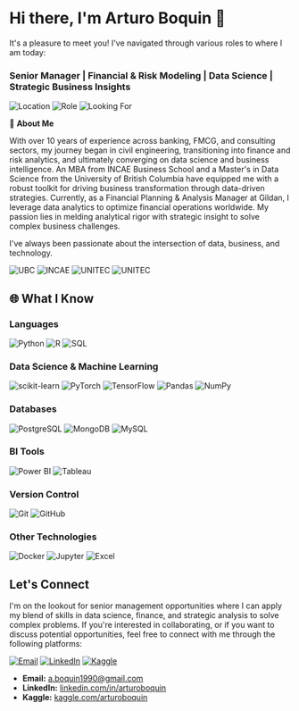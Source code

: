 # Hi there, I'm Arturo Boquin 👋

It's a pleasure to meet you!
I've navigated through various roles to where I am today:
### Senior Manager | Financial & Risk Modeling | Data Science | Strategic Business Insights
![Location](https://img.shields.io/badge/Location-Vancouver%2C%20BC-blue)
![Role](https://img.shields.io/badge/Role-UBC%20Student-lightgrey)
![Looking For](https://img.shields.io/badge/Looking%20For-Senior%20Management%20Role-green)


🚀 **About Me**

With over 10 years of experience across banking, FMCG, and consulting sectors, my journey began in civil engineering, transitioning into finance and risk analytics, and ultimately converging on data science and business intelligence. An MBA from INCAE Business School and a Master's in Data Science from the University of British Columbia have equipped me with a robust toolkit for driving business transformation through data-driven strategies. Currently, as a Financial Planning & Analysis Manager at Gildan, I leverage data analytics to optimize financial operations worldwide. My passion lies in melding analytical rigor with strategic insight to solve complex business challenges.

I've always been passionate about the intersection of data, business, and technology.

![UBC](https://img.shields.io/badge/UBC-Master's%20in%20Data%20Science-brightgreen)
![INCAE](https://img.shields.io/badge/INCAE-MBA-blue)
![UNITEC](https://img.shields.io/badge/UNITEC-Master's%20in%20Project%20Management-lightgrey)
![UNITEC](https://img.shields.io/badge/UNITEC-Civil%20Engineering-lightgrey)

## 🌐 What I Know

### Languages
![Python](https://img.shields.io/badge/Python-3776AB?style=for-the-badge&logo=python&logoColor=white)
![R](https://img.shields.io/badge/R-276DC3?style=for-the-badge&logo=r&logoColor=white)
![SQL](https://img.shields.io/badge/SQL-4479A1?style=for-the-badge&logo=amazon-dynamodb&logoColor=white)

### Data Science & Machine Learning
![scikit-learn](https://img.shields.io/badge/scikit--learn-F7931E?style=for-the-badge&logo=scikit-learn&logoColor=white)
![PyTorch](https://img.shields.io/badge/PyTorch-EE4C2C?style=for-the-badge&logo=PyTorch&logoColor=white)
![TensorFlow](https://img.shields.io/badge/TensorFlow-FF6F00?style=for-the-badge&logo=TensorFlow&logoColor=white)
![Pandas](https://img.shields.io/badge/Pandas-150458?style=for-the-badge&logo=pandas&logoColor=white)
![NumPy](https://img.shields.io/badge/NumPy-013243?style=for-the-badge&logo=numpy&logoColor=white)

### Databases
![PostgreSQL](https://img.shields.io/badge/PostgreSQL-316192?style=for-the-badge&logo=postgresql&logoColor=white)
![MongoDB](https://img.shields.io/badge/MongoDB-47A248?style=for-the-badge&logo=mongodb&logoColor=white)
![MySQL](https://img.shields.io/badge/MySQL-4479A1?style=for-the-badge&logo=mysql&logoColor=white)

### BI Tools
![Power BI](https://img.shields.io/badge/Power%20BI-F2C811?style=for-the-badge&logo=powerbi&logoColor=black)
![Tableau](https://img.shields.io/badge/Tableau-E97627?style=for-the-badge&logo=Tableau&logoColor=white)

### Version Control
![Git](https://img.shields.io/badge/Git-F05032?style=for-the-badge&logo=git&logoColor=white)
![GitHub](https://img.shields.io/badge/GitHub-181717?style=for-the-badge&logo=github&logoColor=white)

### Other Technologies
![Docker](https://img.shields.io/badge/Docker-2496ED?style=for-the-badge&logo=docker&logoColor=white)
![Jupyter](https://img.shields.io/badge/Jupyter-F37626?style=for-the-badge&logo=jupyter&logoColor=white)
![Excel](https://img.shields.io/badge/Excel-217346?style=for-the-badge&logo=microsoftexcel&logoColor=white)

## Let's Connect
I'm on the lookout for senior management opportunities where I can apply my blend of skills in data science, finance, and strategic analysis to solve complex problems. If you're interested in collaborating, or if you want to discuss potential opportunities, feel free to connect with me through the following platforms:

[![Email](https://img.shields.io/badge/Email-a.boquin1990%40gmail.com-blue?style=flat&logo=gmail)](mailto:a.boquin1990@gmail.com)
[![LinkedIn](https://img.shields.io/badge/LinkedIn-Arturo_Boquin-blue?style=flat&logo=linkedin)](https://www.linkedin.com/in/arturoboquin/)
[![Kaggle](https://img.shields.io/badge/Kaggle-arturoboquin-blue?style=flat&logo=kaggle)](https://www.kaggle.com/arturoboquin)

- **Email:** [a.boquin1990@gmail.com](mailto:a.boquin1990@gmail.com)
- **LinkedIn:** [linkedin.com/in/arturoboquin](https://www.linkedin.com/in/arturoboquin/)
- **Kaggle:** [kaggle.com/arturoboquin](https://www.kaggle.com/arturoboquin)




<!--
**arturoboquin/arturoboquin** is a ✨ _special_ ✨ repository because its `README.md` (this file) appears on your GitHub profile.

Here are some ideas to get you started:

- 🔭 I’m currently working on ...
- 🌱 I’m currently learning ...
- 👯 I’m looking to collaborate on ...
- 🤔 I’m looking for help with ...
- 💬 Ask me about ...
- 📫 How to reach me: ...
- 😄 Pronouns: ...
- ⚡ Fun fact: ...
-->
